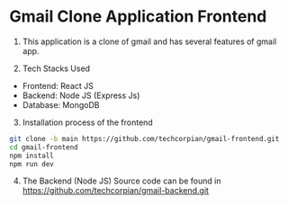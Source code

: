 # Gmail Clone Application Frontend

1. This application is a clone of gmail and has several features of gmail app. 

2. Tech Stacks Used
* Frontend: React JS
* Backend: Node JS (Express Js)
* Database: MongoDB

3. Installation process of the frontend
```bash
git clone -b main https://github.com/techcorpian/gmail-frontend.git
cd gmail-frontend
npm install
npm run dev
```

4. The Backend (Node JS) Source code can be found in https://github.com/techcorpian/gmail-backend.git



